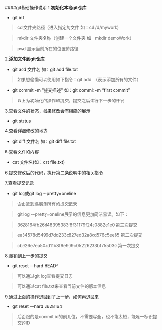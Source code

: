 ####git基础操作说明
1.**初始化本地git仓库**
 - git  init
 >cd 文件夹路径（进入指定的文件 如：cd /d/mywork）

 >mkdir 文件夹名称（创建一个文件夹 如：mkdir demoWork）

 >pwd 显示当前所在的位置的路径


2.**添加文件到git仓库**
 - git add 文件名 如：git add file.txt
 >如果想偷懒可以使用如下指令：git add .（表示添加所有的文件）
 - git commit -m "提交描述" 如：git commit -m “first commit”


>以上为初始化的操作和提交，提交之后进行下一步的开发


3.查看文件的状态，如果修改会有相应的展示
 - git status


4.查看详细修改的地方
 - git diff 文件名 如：git diff file.txt

5.查看文件的内容
 - cat 文件名(如：cat file.txt)


6.提交修改后的代码，执行第二条说明中的相关指令


7.查看提交记录
 - git log或git log --pretty=oneline
 >会由近到远展示所有的提交记录

 >git log --pretty=oneline展示的信息更加简洁易读。如下：

 >3628164fb26d48395383f8f31179f24e0882e1e0 第三次提交

 >ea34578d5496d7dd233c827ed32a8cd576c5ee85 第二次提交

 >cb926e7ea50ad11b8f9e909c05226233bf755030 第一次提交


8.撤销到上一步的提交
 - git reset --hard HEAD^
 >可以通过git log查看提交日志

 >可以通过cat file.txt来查看当前文件的版本信息



9.通过上面的操作退回到了上一步，如何再退回来
- git reset --hard 3628164
>后面跟的是commit id的前几位，不需要写全，也不能太短，能唯一标识提交的ID


